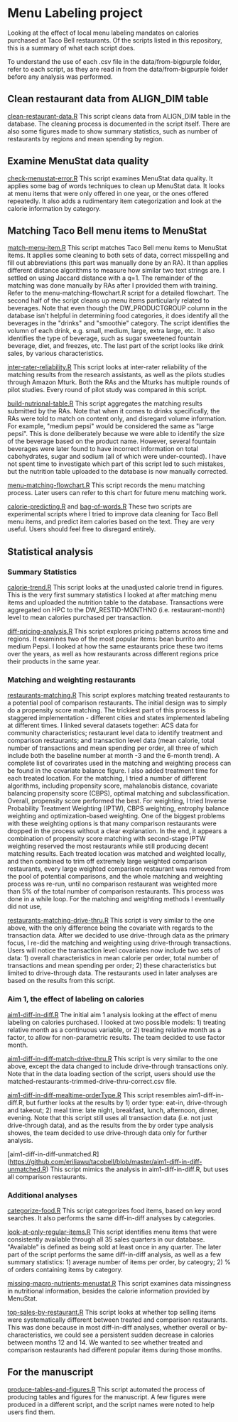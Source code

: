 # Menu Labeling project
Looking at the effect of local menu labeling mandates on calories purchased at Taco Bell restaurants. 
Of the scripts listed in this repository, this is a summary of what each script does.

To understand the use of each .csv file in the data/from-bigpurple folder, refer to each script,
as they are read in from the data/from-bigpurple folder before any analysis was performed.

## Clean restaurant data from ALIGN_DIM table
[clean-restaurant-data.R](https://github.com/eriliawu/tacobell/blob/master/clean-restaurant-data.R)
This script cleans data from ALIGN_DIM table in the database.
The cleaning process is documented in the script itself.
There are also some figures made to show summary statistics, such as number of restaurants by regions and mean spending by region.

## Examine MenuStat data quality
[check-menustat-error.R](https://github.com/eriliawu/tacobell/blob/master/check-menustat-error.R)
This script examines MenuStat data quality.
It applies some bag of words techniques to clean up MenuStat data.
It looks at menu items that were only offered in one year, or the ones offered repeatedly.
It also adds a rudimentary item categorization and look at the calorie information by category.

## Matching Taco Bell menu items to MenuStat
[match-menu-item.R](https://github.com/eriliawu/tacobell/blob/master/match-menu-item.R)
This script matches Taco Bell menu items to MenuStat items.
It applies some cleaning to both sets of data, correct misspelling and fill out abbreviations (this part was manually done by an RA).
It than applies different distance algorithms to measure how similar two text strings are.
I settled on using Jaccard distance with a q=1.
The remainder of the matching was done manually by RAs after I provided them with training.
Refer to the menu-matching-flowchart.R script for a detailed flowchart.
The second half of the script cleans up menu items particularly related to beverages.
Note that even though the DW_PRODUCTGROUP column in the database isn't helpful in determining food categories,
it does identify all the beverages in the "drinks" and "smoothie" category.
The script identifies the volumn of each drink, e.g. small, medium, large, extra large, etc.
It also identifies the type of beverage, such as sugar sweetened fountain beverage, diet, and freezes, etc.
The last part of the script looks like drink sales, by various characteristics.

[inter-rater-reliability.R](https://github.com/eriliawu/tacobell/blob/master/inter-rater-reliability.R)
This script looks at inter-rater reliability of the matching results from the research assistants, as well as the pilots studies through Amazon Mturk.
Both the RAs and the Mturks has multiple rounds of pilot studies. 
Every round of pilot study was compared in this script.

[build-nutrional-table.R](https://github.com/eriliawu/tacobell/blob/master/build-nutrional-table.R)
This script aggregates the matching results submitted by the RAs.
Note that when it comes to drinks specifically, the RAs were told to match on content only, and disregard volume information.
For example, "medium pepsi" would be considered the same as "large pepsi".
This is done deliberately because we were able to identify the size of the beverage based on the product name.
However, several fountain beverages were later found to have incorrect information on total cabohydrates, sugar and sodium (all of which were under-counted).
I have not spent time to investigate which part of this script led to such mistakes, but the nutrition table uploaded to the database is now manually corrected.

[menu-matching-flowchart.R](https://github.com/eriliawu/tacobell/blob/master/menu-matching-flowchart.R)
This script records the menu matching process.
Later users can refer to this chart for future menu matching work.

[calorie-predicting.R](https://github.com/eriliawu/tacobell/blob/master/calorie-predicting.R) and 
[bag-of-words.R](https://github.com/eriliawu/tacobell/blob/master/bag-of-words.R)
These two scripts are experimental scripts where I tried to improve data cleaning for Taco Bell menu items, and predict item calories based on the text.
They are very useful. Users should feel free to disregard entirely.

## Statistical analysis

### Summary Statistics
[calorie-trend.R](https://github.com/eriliawu/tacobell/blob/master/calorie-trend.R)
This script looks at the unadjusted calorie trend in figures.
This is the very first summary statistics I looked at after matching menu items and uploaded the nutrition table to the database.
Transactions were aggregated on HPC to the DW_RESTID-MONTHNO (i.e. restaurant-month) level to mean calories purchased per transaction.

[diff-pricing-analysis.R](https://github.com/eriliawu/tacobell/blob/master/diff-pricing-analysis.R)
This script explores pricing patterns across time and regions.
It examines two of the most popular items: bean burrito and medium Pepsi.
I looked at how the same estaurants price these two items over the years,
as well as how restaurants across different regions price their products in the same year.

### Matching and weighting restaurants
[restaurants-matching.R](https://github.com/eriliawu/tacobell/blob/master/restaurants-matching.R)
This script explores matching treated restaurants to a potential pool of comparison restaurants.
The initial design was to simply do a propensity score matching.
The trickiest part of this process is staggered implementation - different cities and states implemented labeling at different times.
I linked several datasets together: ACS data for community characteristics; restaurant level data to identify treatment and comparison restaurants;
and transaction level data (mean calorie, total number of transactions and mean spending per order, all three of which include both the baseline number at month -3 and the 6-month trend).
A complete list of covarirates used in the matching and weighting process can be found in the covariate balance figure.
I also added treatment time for each treated location.
For the matching, I tried a number of different algorithms, including propensity score, mahalanobis distance, covariate balancing propensity score (CBPS),
optimal matching and subclassification. Overall, propensity score performed the best.
For weighting, I tried Inverse Probability Treatment Weighting (IPTW), CBPS weighting, entrophy balance weighting and optimization-based weighting.
One of the biggest problems with these weighting options is that many comparison restaurants were dropped in the process without a clear explanation.
In the end, it appears a combination of propensity score matching with second-stage IPTW weighting reserved the most restaurants while still producing decent matching results.
Each treated location was matched and weighted locally, and then combined to trim off extremely large weighted comparison restaurants,
every large weighted comparison restaurant was removed from the pool of potential comparisons, and the whole matching and weighting process was re-run,
until no comparison restaurant was weighted more than 5% of the total number of comparison restaurants. This process was done in a while loop.
For the matching and weighting methods I eventually did not use,

[restaurants-matching-drive-thru.R](https://github.com/eriliawu/tacobell/blob/master/restaurants-matching-drive-thru.R)
This script is very similar to the one above, with the only difference being the covariate with regards to the transaction data.
After we decided to use drive-through data as the primary focus, I re-did the matching and weighting using drive-through transactions.
Users will notice the transaction level covariates now include two sets of data: 1) overall characteristics in mean calorie per order, total number of transactions and mean spending per order;
2) these characteristics but limited to drive-through data.
The restaurants used in later analyses are based on the results from this script.

### Aim 1, the effect of labeling on calories
[aim1-diff-in-diff.R](https://github.com/eriliawu/tacobell/blob/master/aim1-diff-in-diff.R)
The initial aim 1 analysis looking at the effect of menu labeling on calories purchased.
I looked at two possible models: 1) treating relative month as a continuous variable, or 2) treating relative month as a factor, to allow for non-parametric results.
The team decided to use factor month.

[aim1-diff-in-diff-match-drive-thru.R](https://github.com/eriliawu/tacobell/blob/master/aim1-diff-in-diff-match-drive-thru.R)
This script is very similar to the one above, except the data changed to include drive-through transactions only.
Note that in the data loading section of the script, users should use the matched-restaurants-trimmed-drive-thru-correct.csv file.

[aim1-diff-in-diff-mealtime-orderType.R](https://github.com/eriliawu/tacobell/blob/master/aim1-diff-in-diff-mealtime-orderType.R)
This script resembles aim1-diff-in-diff.R, but further looks at the results by 1) order type: eat-in, drive-through and takeout;
2) meal time: late night, breakfast, lunch, afternoon, dinner, evening.
Note that this script still uses all transaction data (i.e. not just drive-through data), and as the results from the by order type analysis showes,
the team decided to use drive-through data only for further analysis.

[aim1-diff-in-diff-unmatched.R] (https://github.com/eriliawu/tacobell/blob/master/aim1-diff-in-diff-unmatched.R)
This script mimics the analysis in aim1-diff-in-diff.R, but uses all comparison restaurants.

### Additional analyses
[categorize-food.R](https://github.com/eriliawu/tacobell/blob/master/categorize-food.R)
This script categorizes food items, based on key word searches.
It also performs the same diff-in-diff analyses by categories.

[look-at-only-regular-items.R](https://github.com/eriliawu/tacobell/blob/master/look-at-only-regular-items.R)
This script identifies menu items that were consistently available through all 35 sales quarters in our database.
"Available" is defined as being sold at least once in any quarter.
The later part of the script performs the same diff-in-diff analysis,
as well as a few summary statistics: 1) average number of items per order, by cateogry; 2) % of orders containing items by category.

[missing-macro-nutrients-menustat.R](https://github.com/eriliawu/tacobell/blob/master/missing-macro-nutrients-menustat.R)
This script examines data missingness in nutritional information, besides the calorie information provided by MenuStat.

[top-sales-by-restaurant.R](https://github.com/eriliawu/tacobell/blob/master/top-sales-by-restaurant.R)
This script looks at whether top selling items were systematically different between treated and comparison restaurants.
This was done because in most diff-in-diff analyses, whether overall or by-characteristics,
we could see a persistent sudden decrease in calories between months 12 and 14.
We wanted to see whether treated and comparison restaurants had different popular items during those months.

## For the manuscript
[produce-tables-and-figures.R](https://github.com/eriliawu/tacobell/blob/master/produce-tables-and-figures.R)
This script automated the process of producing tables and figures for the manuscript.
A few figures were produced in a different script, and the script names were noted to help users find them.

